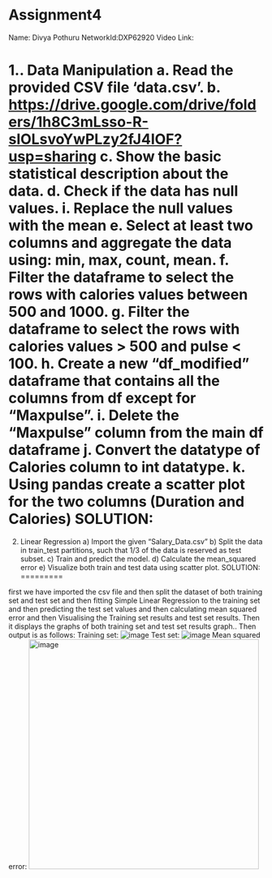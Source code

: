 # Assignment4

Name: Divya Pothuru 
NetworkId:DXP62920
Video Link:

1.. Data Manipulation
a. Read the provided CSV file ‘data.csv’.
b. https://drive.google.com/drive/folders/1h8C3mLsso-R-sIOLsvoYwPLzy2fJ4IOF?usp=sharing
c. Show the basic statistical description about the data.
d. Check if the data has null values.
i. Replace the null values with the mean
e. Select at least two columns and aggregate the data using: min, max, count, mean.
f. Filter the dataframe to select the rows with calories values between 500 and 1000.
g. Filter the dataframe to select the rows with calories values > 500 and pulse < 100.
h. Create a new “df_modified” dataframe that contains all the columns from df except for
“Maxpulse”.
i. Delete the “Maxpulse” column from the main df dataframe
j. Convert the datatype of Calories column to int datatype.
k. Using pandas create a scatter plot for the two columns (Duration and Calories)
SOLUTION:
========





2. Linear Regression
a) Import the given “Salary_Data.csv”
b) Split the data in train_test partitions, such that 1/3 of the data is reserved as test subset.
c) Train and predict the model.
d) Calculate the mean_squared error
e) Visualize both train and test data using scatter plot.
SOLUTION:
=========

first we have imported the csv file and then split the dataset of both training set and test set and then fitting Simple Linear Regression to the training set and then predicting the test set values and then calculating mean squared error and then Visualising the Training set results and test set results.
Then it displays the graphs of both training set and test set results graph..
Then output is as follows:
Training set:
![image](https://user-images.githubusercontent.com/122486644/216214760-23c497c9-bd85-4cce-ae14-28bd2c886808.png)
Test set:
![image](https://user-images.githubusercontent.com/122486644/216214810-b36fed04-25d6-467c-adbb-e6efc35a81bb.png)
Mean squared error:
<img width="453" alt="image" src="https://user-images.githubusercontent.com/122486644/216214855-f7dbd7fc-086c-4cab-90bf-466ab6478df7.png">




